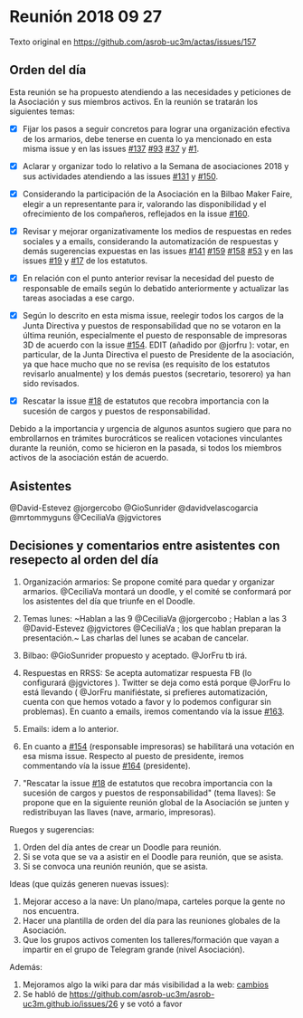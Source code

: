 # Reunión 2018 09 27

Texto original en https://github.com/asrob-uc3m/actas/issues/157

## Orden del día
Esta reunión se ha propuesto atendiendo a las necesidades y peticiones de la Asociación y sus miembros activos. En la reunión se tratarán los siguientes temas:

- [x] Fijar los pasos a seguir concretos para lograr una organización efectiva de los armarios, debe tenerse en cuenta lo ya mencionado en esta misma issue y en las issues [#137](https://github.com/asrob-uc3m/actas/issues/137) [#93](https://github.com/asrob-uc3m/actas/issues/93) [#37](https://github.com/asrob-uc3m/actas/issues/37) y [#1](https://github.com/asrob-uc3m/actas/issues/1).

- [x] Aclarar y organizar todo lo relativo a la Semana de asociaciones 2018 y sus actividades atendiendo a las issues [#131](https://github.com/asrob-uc3m/actas/issues/131) y [#150](https://github.com/asrob-uc3m/actas/issues/).

- [x] Considerando la participación de la Asociación en la Bilbao Maker Faire, elegir a un representante para ir, valorando las disponibilidad y el ofrecimiento de los compañeros, reflejados en la issue [#160](https://github.com/asrob-uc3m/actas/issues/160).

- [x] Revisar y mejorar organizativamente los medios de respuestas en redes sociales y a emails, considerando la automatización de respuestas y demás sugerencias expuestas en las issues [#141](https://github.com/asrob-uc3m/actas/issues/141) [#159](https://github.com/asrob-uc3m/actas/issues/159) [#158](https://github.com/asrob-uc3m/actas/issues/158) [#53](https://github.com/asrob-uc3m/actas/issues/53) y en las issues [#19](https://github.com/asrob-uc3m/estatutos/issues/19) y [#17](https://github.com/asrob-uc3m/estatutos/issues/17) de los estatutos.

- [x] En relación con el punto anterior revisar la necesidad del puesto de responsable de emails según lo debatido anteriormente y actualizar las tareas asociadas a ese cargo.

- [x] Según lo descrito en esta misma issue, reelegir todos los cargos de la Junta Directiva y puestos de responsabilidad que no se votaron en la última reunión, especialmente el puesto de responsable de impresoras 3D de acuerdo con la issue [#154](https://github.com/asrob-uc3m/actas/issues/154).
EDIT (añadido por @jorfru ): votar, en particular, de la Junta Directiva el puesto de Presidente de la asociación, ya que hace mucho que no se revisa (es requisito de los estatutos revisarlo anualmente) y los demás puestos (secretario, tesorero) ya han sido revisados.


- [x] Rescatar la issue [#18](https://github.com/asrob-uc3m/estatutos/issues/18) de estatutos que recobra importancia con la sucesión de cargos y puestos de responsabilidad.

Debido a la importancia y urgencia de algunos asuntos sugiero que para no embrollarnos en trámites burocráticos se realicen votaciones vinculantes durante la reunión, como se hicieron en la pasada, si todos los miembros activos de la asociación están de acuerdo.

## Asistentes

@David-Estevez @jorgercobo @GioSunrider @davidvelascogarcia @mrtommyguns @CeciliaVa @jgvictores 

## Decisiones y comentarios entre asistentes con resepecto al orden del día

1. Organización armarios: Se propone comité para quedar y organizar armarios. @CeciliaVa montará un doodle, y el comité se conformará por los asistentes del día que triunfe en el Doodle.

1. Temas lunes: ~Hablan a las 9 @CeciliaVa @jorgercobo ; Hablan a las 3 @David-Estevez @jgvictores @CeciliaVa ; los que hablan preparan la presentación.~ Las charlas del lunes se acaban de cancelar.

1. Bilbao: @GioSunrider propuesto y aceptado. @JorFru tb irá.

1. Respuestas en RRSS: Se acepta automatizar respuesta FB (lo configurará @jgvictores ). Twitter se deja como está porque @JorFru lo está llevando ( @JorFru manifiéstate, si prefieres automatización, cuenta con que hemos votado a favor y lo podemos configurar sin problemas). En cuanto a emails, iremos comentando vía la issue [#163](https://github.com/asrob-uc3m/actas/issues/163).

1. Emails: idem a lo anterior.

1. En cuanto a [#154](https://github.com/asrob-uc3m/actas/issues/154) (responsable impresoras) se habilitará una votación en esa misma issue. Respecto al puesto de presidente, iremos commentando vía la issue [#164](https://github.com/asrob-uc3m/actas/issues/164) (presidente).

1. "Rescatar la issue [#18](https://github.com/asrob-uc3m/estatutos/issues/18) de estatutos que recobra importancia con la sucesión de cargos y puestos de responsabilidad" (tema llaves): Se propone que en la siguiente reunión global de la Asociación se junten y redistribuyan las llaves (nave, armario, impresoras). 

Ruegos y sugerencias:
1. Orden del día antes de crear un Doodle para reunión.
1. Si se vota que se va a asistir en el Doodle para reunión, que se asista.
1. Si se convoca una reunión reunión, que se asista.

Ideas (que quizás generen nuevas issues):
1. Mejorar acceso a la nave: Un plano/mapa, carteles porque la gente no nos encuentra.
1. Hacer una plantilla de orden del día para las reuniones globales de la Asociación.
1. Que los grupos activos comenten los talleres/formación que vayan a impartir en el grupo de Telegram grande (nivel Asociación).

Además:
1. Mejoramos algo la wiki para dar más visibilidad a la web: [cambios](http://asrob.uc3m.es/index.php?title=Main_Page&type=revision&diff=12941&oldid=12937)
1. Se habló de https://github.com/asrob-uc3m/asrob-uc3m.github.io/issues/26 y se votó a favor

